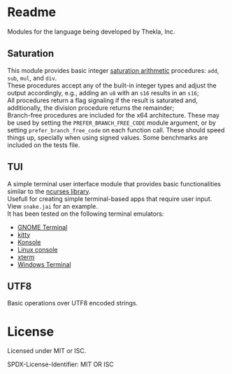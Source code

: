 Readme
======
Modules for the language being developed by Thekla, Inc.

## Saturation
This module provides basic integer [saturation arithmetic](https://en.wikipedia.org/wiki/Saturation_arithmetic) procedures: `add`, `sub`, `mul`, and `div`.  
These procedures accept any of the built-in integer types and adjust the output accordingly, e.g., adding an `u8` with an `s16` results in an `s16`;  
All procedures return a flag signaling if the result is saturated and, additionally, the division procedure returns the remainder;  
Branch-free procedures are included for the x64 architecture. These may be used by setting the `PREFER_BRANCH_FREE_CODE` module argument, or by setting `prefer_branch_free_code` on each function call. These should speed things up, specially when using signed values. Some benchmarks are included on the tests file.  

## TUI
A simple terminal user interface module that provides basic functionalities similar to the [ncurses library](https://en.wikipedia.org/wiki/Ncurses).  
Usefull for creating simple terminal-based apps that require user input.  
View `snake.jai` for an example.  
It has been tested on the following terminal emulators:
- [GNOME Terminal](https://en.wikipedia.org/wiki/GNOME_Terminal)
- [kitty](https://en.wikipedia.org/wiki/Kitty_(terminal_emulator))
- [Konsole](https://en.wikipedia.org/wiki/Konsole)
- [Linux console](https://en.wikipedia.org/wiki/Linux_console)
- [xterm](https://en.wikipedia.org/wiki/Xterm)
- [Windows Terminal](https://en.wikipedia.org/wiki/Windows_Terminal)

## UTF8
Basic operations over UTF8 encoded strings.

# License
Licensed under MIT or ISC.

SPDX-License-Identifier: MIT OR ISC
